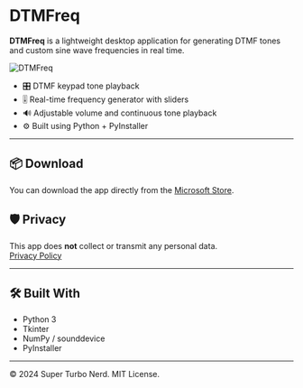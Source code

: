 # DTMFreq

**DTMFreq** is a lightweight desktop application for generating DTMF tones and custom sine wave frequencies in real time.

![DTMFreq](https://dtmfreq.web.app/icon.png)

- 🎛️ DTMF keypad tone playback
- 🎚️ Real-time frequency generator with sliders
- 🔊 Adjustable volume and continuous tone playback
- ⚙️ Built using Python + PyInstaller

---

## 📦 Download

You can download the app directly from the [Microsoft Store](https://apps.microsoft.com/detail/DTMFreq/9nblggh12345).

## 🛡️ Privacy

This app does **not** collect or transmit any personal data.  
[Privacy Policy](https://dtmfreq.web.app/privacy)

---

## 🛠️ Built With

- Python 3
- Tkinter
- NumPy / sounddevice
- PyInstaller

---

© 2024 Super Turbo Nerd. MIT License.

